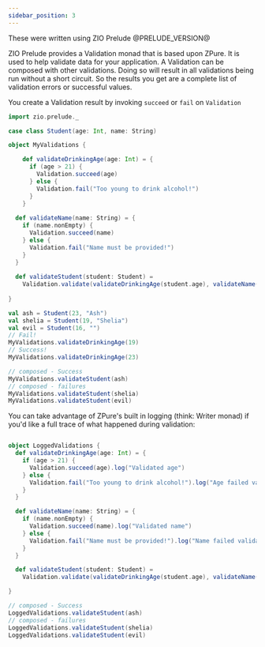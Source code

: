 ```yaml
---
sidebar_position: 3
---
```


These were written using ZIO Prelude @PRELUDE_VERSION@


ZIO Prelude provides a Validation monad that is based upon ZPure.
It is used to help validate data for your application.  A Validation can be
composed with other validations.  Doing so will result in all validations being run
without a short circuit.  So the results you get are a complete list of validation errors or 
successful values.

You create a Validation result by invoking `succeed` or `fail` on `Validation`

```scala mdoc
import zio.prelude._

case class Student(age: Int, name: String)

object MyValidations {

    def validateDrinkingAge(age: Int) = {
      if (age > 21) {
        Validation.succeed(age)
      } else {
        Validation.fail("Too young to drink alcohol!")
      }
    }
  
  def validateName(name: String) = {
    if (name.nonEmpty) {
      Validation.succeed(name)
    } else {
      Validation.fail("Name must be provided!")
    }
  }
  
  def validateStudent(student: Student) = 
    Validation.validate(validateDrinkingAge(student.age), validateName(student.name))
  
}

val ash = Student(23, "Ash")
val shelia = Student(19, "Shelia")
val evil = Student(16, "")
// Fail!
MyValidations.validateDrinkingAge(19)
// Success!
MyValidations.validateDrinkingAge(23)

// composed - Success
MyValidations.validateStudent(ash)
// composed - failures
MyValidations.validateStudent(shelia)
MyValidations.validateStudent(evil)
```

You can take advantage of ZPure's built in logging (think: Writer monad) if you'd like a full trace of what happened during validation:

```scala mdoc

object LoggedValidations {
  def validateDrinkingAge(age: Int) = {
    if (age > 21) {
      Validation.succeed(age).log("Validated age")
    } else {
      Validation.fail("Too young to drink alcohol!").log("Age failed validation!")
    }
  }

  def validateName(name: String) = {
    if (name.nonEmpty) {
      Validation.succeed(name).log("Validated name")
    } else {
      Validation.fail("Name must be provided!").log("Name failed validation!")
    }
  }

  def validateStudent(student: Student) =
    Validation.validate(validateDrinkingAge(student.age), validateName(student.name))

}

// composed - Success
LoggedValidations.validateStudent(ash)
// composed - failures
LoggedValidations.validateStudent(shelia)
LoggedValidations.validateStudent(evil)

```